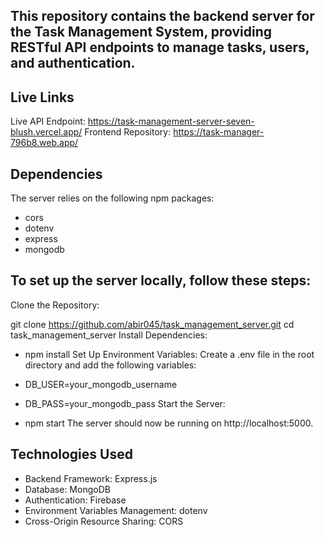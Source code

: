 ## This repository contains the backend server for the Task Management System, providing RESTful API endpoints to manage tasks, users, and authentication.

## Live Links

Live API Endpoint: https://task-management-server-seven-blush.vercel.app/
Frontend Repository: https://task-manager-796b8.web.app/

## Dependencies

The server relies on the following npm packages:

- cors
- dotenv
- express
- mongodb

## To set up the server locally, follow these steps:

Clone the Repository:

git clone https://github.com/abir045/task_management_server.git
cd task_management_server
Install Dependencies:

- npm install
  Set Up Environment Variables: Create a .env file in the root directory and add the following variables:

- DB_USER=your_mongodb_username
- DB_PASS=your_mongodb_pass
  Start the Server:

- npm start
  The server should now be running on http://localhost:5000.

## Technologies Used

- Backend Framework: Express.js
- Database: MongoDB
- Authentication: Firebase
- Environment Variables Management: dotenv
- Cross-Origin Resource Sharing: CORS
